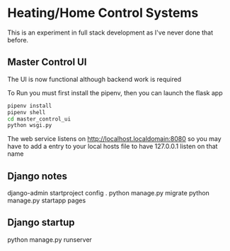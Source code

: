 # Heating/Home Control Systems

This is an experiment in full stack development as I've never done that before.

## Master Control UI

The UI is now functional although backend work is required

To Run you must first install the pipenv, then you can launch the flask app

``` bash
pipenv install
pipenv shell
cd master_control_ui
python wsgi.py
```

The web service listens on <http://localhost.localdomain:8080> so you may have to add a entry to your local hosts file to have 127.0.0.1 listen on that name

## Django notes

django-admin startproject config .
python manage.py migrate
python manage.py startapp pages

## Django startup

python manage.py runserver
